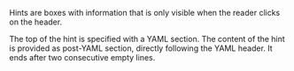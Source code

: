 Hints are boxes with information that is only visible when the reader clicks on the header.

The top of the hint is specified with a YAML section. 
The content of the hint is provided as post-YAML section, directly following the YAML header.
It ends after two consecutive empty lines.